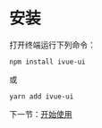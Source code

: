 # 安装
打开终端运行下列命令：
```
npm install ivue-ui
```
或
```
yarn add ivue-ui
```

下一节：[开始使用](#/doc/get-start)